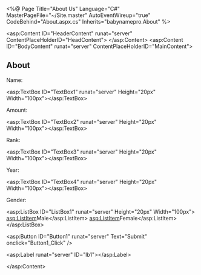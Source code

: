 <%@ Page Title="About Us" Language="C#" MasterPageFile="~/Site.master" AutoEventWireup="true"
    CodeBehind="About.aspx.cs" Inherits="babynamepro.About" %>

<asp:Content ID="HeaderContent" runat="server" ContentPlaceHolderID="HeadContent">
</asp:Content>
<asp:Content ID="BodyContent" runat="server" ContentPlaceHolderID="MainContent">
    <h2>
        About
    </h2>
    <p>Name: </p><p><asp:TextBox ID="TextBox1" runat="server" Height="20px" Width="100px"></asp:TextBox></p>
    <p>Amount: </p><p><asp:TextBox ID="TextBox2" runat="server" Height="20px" Width="100px"></asp:TextBox></p>
    <p>Rank: </p><p><asp:TextBox ID="TextBox3" runat="server" Height="20px" Width="100px"></asp:TextBox></p>
    <p>Year: </p><p><asp:TextBox ID="TextBox4" runat="server" Height="20px" Width="100px"></asp:TextBox></p>
    <p>Gender: </p><p>
        <asp:ListBox ID="ListBox1" runat="server" Height="20px" Width="100px">
            <asp:ListItem>Male</asp:ListItem>
            <asp:ListItem>Female</asp:ListItem>
        </asp:ListBox>
    </p>
    <p><asp:Button ID="Button1" runat="server" Text="Submit" onclick="Button1_Click" />
    </p>
    <p><asp:Label runat="server" ID="lb1"></asp:Label></p>
</asp:Content>
